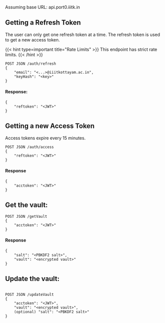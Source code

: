 Assuming base URL: api.port0.iiitk.in

## Getting a Refresh Token

The user can only get one refresh token at a time. The refresh token is used to get a new access token.

{{< hint type=important title="Rate Limits" >}}
This endpoint has strict rate limits.
{{< /hint >}}

```
POST JSON /auth/refresh
{
    "email": "<...>@iiitkottayam.ac.in",
    "keyHash": "<key>"
}
```

#### Response:

```
{
    "reftoken": "<JWT>"
}
```

## Getting a new Access Token

Access tokens expire every 15 minutes.

```
POST JSON /auth/access
{
    "reftoken": "<JWT>"
}
```

#### Response

```
{
    "acctoken": "<JWT>"
}
```

## Get the vault:

```
POST JSON /getVault
{
    "acctoken": "<JWT>"
}
```

#### Response

```
{
    "salt": "<PBKDF2 salt>",
    "vault": "<encrypted vault>"
}
```

## Update the vault:

```

POST JSON /updateVault
{
    "acctoken": "<JWT>",
    "vault": "<encrypted vault>",
    (optional) "salt": "<PBKDF2 salt>"
}

```
